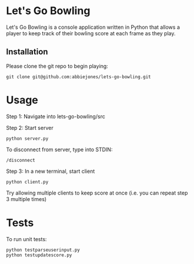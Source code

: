 # Let's Go Bowling

Let's Go Bowling is a console application written in Python that allows a player to keep track of their bowling score at each frame as they play.

## Installation

Please clone the git repo to begin playing:

```
git clone git@github.com:abbiejones/lets-go-bowling.git
```

# Usage

Step 1: Navigate into lets-go-bowling/src

Step 2: Start server
```
python server.py
```

To disconnect from server, type into STDIN:
```
/disconnect
```

Step 3: In a new terminal, start client

```
python client.py
```

Try allowing multiple clients to keep score at once 
(i.e. you can repeat step 3 multiple times)

# Tests

To run unit tests:

```
python testparseuserinput.py
python testupdatescore.py

```

